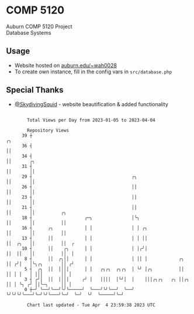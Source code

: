 # COMP 5120
Auburn COMP 5120 Project  
Database Systems

## Usage
- Website hosted on [auburn.edu/~wah0028](https://webhome.auburn.edu/~wah0028/)
- To create own instance, fill in the config vars in `src/database.php`

## Special Thanks
- [@SkydivingSquid](https://github.com/SkydivingSquid) - website beautification & added functionality

```

        Total Views per Day from 2023-01-05 to 2023-04-04

        Repository Views
      39 ┼                                                               ╭╮
      36 ┤                                                               ││
      34 ┤                                                               ││       ╭╮
      31 ┤                                                               ││       ││
      29 ┤                                      ╭╮                       ││       ││
      26 ┤                                      ││                       ││       ││
      23 ┤                                      ││                       ││       ││
      21 ┤                                      ││                       ││       ││          ╭╮
      18 ┤                    ╭─╮               │╰╮                      ││       ││          ││
      16 ┤      ╭╮            │ │               │ │ ╭╮                   ││       ││          ││
      13 ┤      ││            │ │               │ │ ││                   ││  ╭╮   ││          ││  ╭
      10 ┤      ││    ╭╮      │ │               │ │╭╯│                   ││  ││   ││          ││  │
       8 ┤      ││  ╭╮││      │ │               │ ││ │            ╭╮     ││ ╭╯│   │╰╮╭╮       ││ ╭╯
       5 ┤  ╭╮  ││  ││││      │ │   ╭╮╭╮  ╭╮╭╮  │ ╰╯ │╭╮          ││     ││ │ │   │ │││       ││ │
       3 ┤ ╭╯│  ││  ││││     ╭╯ │   ││││  │╰╯│  │    │││╭╮╭╮   ╭╮ ││╭╮   ││ │ ╰╮ ╭╯ ││╰─╮     ││ │
       0 ┼─╯ ╰──╯╰──╯╰╯╰─────╯  ╰───╯╰╯╰──╯  ╰──╯    ╰╯╰╯╰╯╰───╯╰─╯╰╯╰───╯╰─╯  ╰─╯  ╰╯  ╰─────╯╰─╯

        Chart last updated - Tue Apr  4 23:59:38 2023 UTC
        
```
